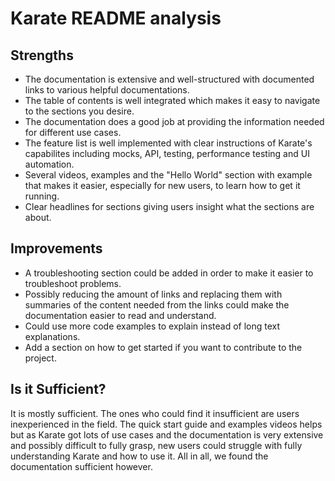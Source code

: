 # Karate README analysis

## Strengths
- The documentation is extensive and well-structured with documented links to various helpful documentations. 
- The table of contents is well integrated which makes it easy to navigate to the sections you desire. 
- The documentation does a good job at providing the information needed for different use cases. 
- The feature list is well implemented with clear instructions of Karate's capabilites including mocks, API, testing, performance testing and UI automation.
- Several videos, examples and the "Hello World" section with example that makes it easier, especially for new users, to learn how to get it running. 
- Clear headlines for sections giving users insight what the sections are about.

## Improvements
- A troubleshooting section could be added in order to make it easier to troubleshoot problems.
- Possibly reducing the amount of links and replacing them with summaries of the content needed from the links could make the documentation easier to read and understand.
- Could use more code examples to explain instead of long text explanations.
- Add a section on how to get started if you want to contribute to the project.

## Is it Sufficient?
It is mostly sufficient. The ones who could find it insufficient are users inexperienced in the field. The quick start guide and examples videos helps but as Karate got lots of use cases and the documentation is very extensive and possibly difficult to fully grasp, new users could struggle with fully understanding Karate and how to use it. 
All in all, we found the documentation sufficient however.
